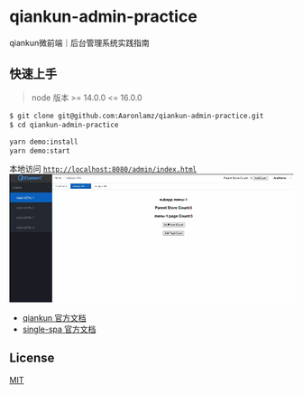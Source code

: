 # qiankun-admin-practice
qiankun微前端｜后台管理系统实践指南

## 快速上手
> node 版本 >= 14.0.0 <= 16.0.0
```
$ git clone git@github.com:Aaronlamz/qiankun-admin-practice.git
$ cd qiankun-admin-practice
```

```
yarn demo:install
yarn demo:start
```
本地访问 [`http://localhost:8080/admin/index.html`](http://localhost:8080/admin/index.html)
![example.gif](./example.gif)


- [qiankun 官方文档](https://qiankun.umijs.org/zh/guide)
- [single-spa 官方文档](https://github.com/single-spa/single-spa)
## License
[MIT](./LICENSE)
